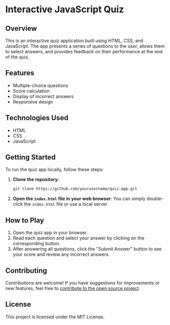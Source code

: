 # Interactive JavaScript Quiz

## Overview

This is an interactive quiz application built using HTML, CSS, and JavaScript. The app presents a series of questions to the user, allows them to select answers, and provides feedback on their performance at the end of the quiz.

## Features

- Multiple-choice questions
- Score calculation
- Display of incorrect answers
- Responsive design

## Technologies Used

- HTML
- CSS
- JavaScript

## Getting Started

To run the quiz app locally, follow these steps:

1. **Clone the repository**:

   ```bash
   git clone https://github.com/yourusername/quiz-app.git
   ```

2. **Open the `index.html` file in your web browser**:
   You can simply double-click the `index.html` file or use a local server.

## How to Play

1. Open the quiz app in your browser.
2. Read each question and select your answer by clicking on the corresponding button.
3. After answering all questions, click the "Submit Answer" button to see your score and review any incorrect answers.

## Contributing

Contributions are welcome! If you have suggestions for improvements or new features, feel free to [contribute to the open source project](https://github.com/Web-Dev-Mastery/quiz-app).

## License

This project is licensed under the MIT License.
